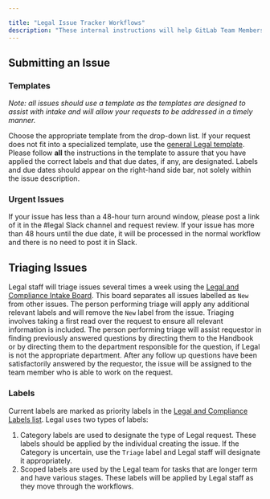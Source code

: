 ```yaml
---

title: "Legal Issue Tracker Workflows"
description: "These internal instructions will help GitLab Team Members engage with Legal in the Legal and Compliance issue tracker"
---
```








## Submitting an Issue

### Templates

*Note: all issues should use a template as the templates are designed to assist with intake and will allow your requests to be addressed in a timely manner.*

Choose the appropriate template from the drop-down list. If your request does not fit into a specialized template, use the [general Legal template](https://gitlab.com/gitlab-com/legal-and-compliance/-/issues/new?issuable_template=general-legal-template). Please follow **all** the instructions in the template to assure that you have applied the correct labels and that due dates, if any, are designated. Labels and due dates should appear on the right-hand side bar, not solely within the issue description.

### Urgent Issues

If your issue has less than a 48-hour turn around window, please post a link of it in the #legal Slack channel and request review. If your issue has more than 48 hours until the due date, it will be processed in the normal workflow and there is no need to post it in Slack.

## Triaging Issues

Legal staff will triage issues several times a week using the [Legal and Compliance Intake Board](https://gitlab.com/gitlab-com/legal-and-compliance/-/boards/1914311). This board separates all issues labelled as `New` from other issues. The person performing triage will apply any additional relevant labels and will remove the `New` label from the issue. Triaging involves taking a first read over the request to ensure all relevant information is included. The person performing triage will assist requestor in finding previously answered questions by directing them to the Handbook or by directing them to the department responsible for the question, if Legal is not the appropriate department.  After any follow up questions have been satisfactorily answered by the requestor, the issue will be assigned to the team member who is able to work on the request.

### Labels

Current labels are marked as priority labels in the [Legal and Compliance Labels list](https://gitlab.com/gitlab-com/legal-and-compliance/-/labels). Legal uses two types of labels:
1. Category labels are used to designate the type of Legal request. These labels should be applied by the individual creating the issue. If the Category is uncertain, use the `Triage` label and Legal staff will designate it appropriately.
2. Scoped labels are used by the Legal team for tasks that are longer term and have various stages. These labels will be applied by Legal staff as they move through the workflows.









